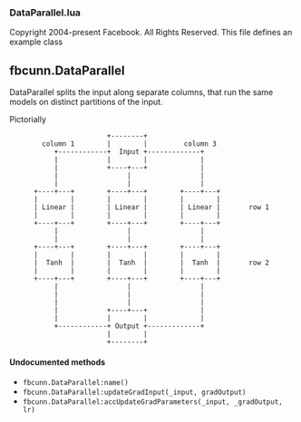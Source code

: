 

### DataParallel.lua ###

Copyright 2004-present Facebook. All Rights Reserved.
This file defines an example class

<a name="fbcunn.DataParallel.dok"></a>


## fbcunn.DataParallel ##


DataParallel splits the input along separate columns, that run the
same models on distinct partitions of the input.

Pictorially
```
                        +--------+
        column 1        |        |         column 3
           +------------+  Input +-------------+
           |            |        |             |
           |            +----+---+             |
           |                 |                 |
           |                 |                 |
      +----+---+        +----+---+        +----+---+
      |        |        |        |        |        |
      | Linear |        | Linear |        | Linear |       row 1
      |        |        |        |        |        |
      +----+---+        +----+---+        +----+---+
           |                 |                 |
           |                 |                 |
      +----+---+        +----+---+        +----+---+
      |        |        |        |        |        |
      |  Tanh  |        |  Tanh  |        |  Tanh  |       row 2
      |        |        |        |        |        |
      +----+---+        +----+---+        +----+---+
           |                 |                 |
           |                 |                 |
           |                 |                 |
           |            +----+---+             |
           |            |        |             |
           +------------+ Output +-------------+
                        |        |
                        +--------+
```



#### Undocumented methods ####

<a name="fbcunn.DataParallel:name"></a>
 * `fbcunn.DataParallel:name()`
<a name="fbcunn.DataParallel:updateGradInput"></a>
 * `fbcunn.DataParallel:updateGradInput(_input, gradOutput)`
<a name="fbcunn.DataParallel:accUpdateGradParameters"></a>
 * `fbcunn.DataParallel:accUpdateGradParameters(_input, _gradOutput, lr)`
